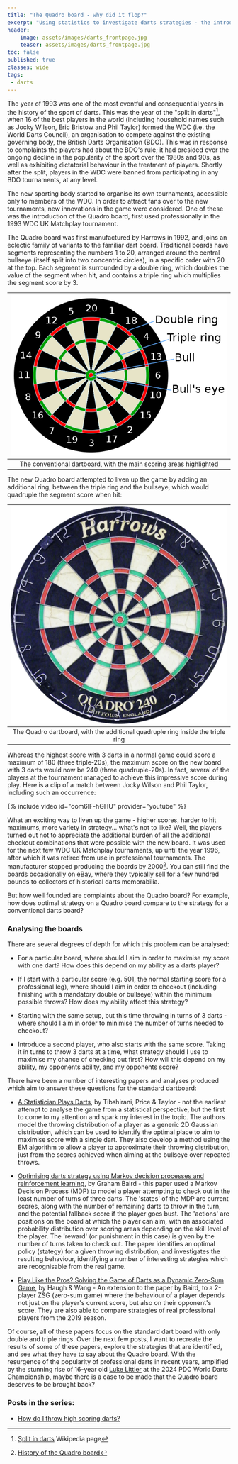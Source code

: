 ```yaml
---
title: "The Quadro board - why did it flop?"
excerpt: "Using statistics to investigate darts strategies - the introduction"
header:
    image: assets/images/darts_frontpage.jpg
    teaser: assets/images/darts_frontpage.jpg
toc: false
published: true
classes: wide
tags:
 - darts
---
```


The year of 1993 was one of the most eventful and consequential years in the history of the sport of darts. This was the year of the "split in darts"[^1], when 16 of the best players in the world (including household names such as Jocky Wilson, Eric Bristow and Phil Taylor) formed the WDC (i.e. the World Darts Council), an organisation to compete against the existing governing body, the British Darts Organisation (BDO). This was in response to complaints the players had about the BDO's rule; it had presided over the ongoing decline in the popularity of the sport over the 1980s and 90s, as well as exhibiting dictatorial behaviour in the treatment of players. Shortly after the split, players in the WDC were banned from participating in any BDO tournaments, at any level.

The new sporting body started to organise its own tournaments, accessible only to members of the WDC. In order to attract fans over to the new tournaments, new innovations in the game were considered. One of these was the introduction of the Quadro board, first used professionally in the 1993 WDC UK Matchplay tournament.

The Quadro board was first manufactured by Harrows in 1992, and joins an eclectic family of variants to the familiar dart board. Traditional boards have segments representing the numbers 1 to 20, arranged around the central bullseye (itself split into two concentric circles), in a specific order with 20 at the top. Each segment is surrounded by a double ring, which doubles the value of the segment when hit, and contains a triple ring which multiplies the segment score by 3.

| ![Conventional dartboard (yawn)](/assets/images/dartboard.png) |
|:--:|
| The conventional dartboard, with the main scoring areas highlighted | 

The new Quadro board attempted to liven up the game by adding an additional ring, between the triple ring and the bullseye, which would quadruple the segment score when hit:

| ![Quadro dartboard (:O)](/assets/images/quadro.png) |
|:--:|
| The Quadro dartboard, with the additional quadruple ring inside the triple ring | 

Whereas the highest score with 3 darts in a normal game could score a maximum of 180 (three triple-20s), the maximum score on the new board with 3 darts would now be 240 (three quadruple-20s). In fact, several of the players at the tournament managed to achieve this impressive score during play. Here is a clip of a match between Jocky Wilson and Phil Taylor, including such an occurrence:

{% include video id="oom6lF-hGHU" provider="youtube" %}

What an exciting way to liven up the game - higher scores, harder to hit maximums, more variety in strategy... what's not to like? Well, the players turned out not to appreciate the additional burden of all the additional checkout combinations that were possible with the new board. It was used for the next few WDC UK Matchplay tournaments, up until the year 1996, after which it was retired from use in professional tournaments. The manufacturer stopped producing the boards by 2000[^2]. You can still find the boards occasionally on eBay, where they typically sell for a few hundred pounds to collectors of historical darts memorabilia.

But how well founded are complaints about the Quadro board? For example, how does optimal strategy on a Quadro board compare to the strategy for a conventional darts board?

### Analysing the boards

There are several degrees of depth for which this problem can be analysed:

- For a particular board, where should I aim in order to maximise my score with one dart? How does this depend on my ability as a darts player?


- If I start with a particular score (e.g. 501, the normal starting score for a professional leg), where should I aim in order to checkout (including finishing with a mandatory double or bullseye) within the minimum possible throws? How does my ability affect this strategy?


- Starting with the same setup, but this time throwing in turns of 3 darts - where should I aim in order to minimise the number of turns needed to checkout?


- Introduce a second player, who also starts with the same score. Taking it in turns to throw 3 darts at a time, what strategy should I use to maximise my chance of checking out first? How will this depend on my ability, my opponents ability, and my opponents score?

There have been a number of interesting papers and analyses produced which aim to answer these questions for the standard dartboard:
- [A Statistician Plays Darts](https://www.stat.cmu.edu/~ryantibs/papers/darts.pdf), by Tibshirani, Price & Taylor - not the earliest attempt to analyse the game from a statistical perspective, but the first to come to my attention and spark my interest in the topic. The authors model the throwing distribution of a player as a generic 2D Gaussian distribution, which can be used to identify the optimal place to aim to maximise score with a single dart. They also develop a method using the EM algorithm to allow a player to approximate their throwing distribution, just from the scores achieved when aiming at the bullseye over repeated throws.


- [Optimising darts strategy using Markov decision processes and reinforcement learning](https://www.tandfonline.com/doi/abs/10.1080/01605682.2019.1610341), by Graham Baird - this paper used a Markov Decision Process (MDP) to model a player attempting to check out in the least number of turns of three darts. The 'states' of the MDP are current scores, along with the number of remaining darts to throw in the turn, and the potential fallback score if the player goes bust. The 'actions' are positions on the board at which the player can aim, with an associated probability distribution over scoring areas depending on the skill level of the player. The 'reward' (or punishment in this case) is given by the number of turns taken to check out. The paper identifies an optimal policy (stategy) for a given throwing distribution, and investigates the resulting behaviour, identifying a number of interesting strategies which are recognisable from the real game.


- [Play Like the Pros? Solving the Game of Darts as a
Dynamic Zero-Sum Game](https://arxiv.org/pdf/2011.11031.pdf), by Haugh & Wang - An extension to the paper by Baird, to a 2-player ZSG (zero-sum game) where the behaviour of a player depends not just on the player's current score, but also on their opponent's score. They are also able to compare strategies of real professional players from the 2019 season.

Of course, all of these papers focus on the standard dart board with only double and triple rings. Over the next few posts, I want to recreate the results of some of these papers, explore the strategies that are identified, and see what they have to say about the Quadro board. With the resurgence of the popularity of professional darts in recent years, amplified by the stunning rise of 16-year old [Luke Littler](https://en.wikipedia.org/wiki/Luke_Littler) at the 2024 PDC World Darts Championship, maybe there is a case to be made that the Quadro board deserves to be brought back?

### Posts in the series:
- [How do I throw high scoring darts?](https://mjc239.github.io/maximising-single-dart/)

[^1]: [Split in darts](https://en.wikipedia.org/wiki/Split_in_darts) Wikipedia page
[^2]: [History of the Quadro board](https://patrickchaplin.com/2019/10/07/the-quadro-240/)
